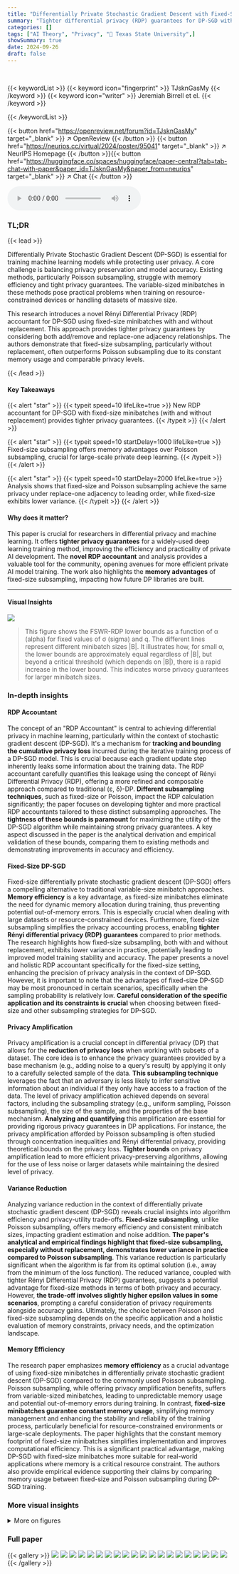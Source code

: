 ```yaml
---
title: "Differentially Private Stochastic Gradient Descent with Fixed-Size Minibatches: Tighter RDP Guarantees with or without Replacement"
summary: "Tighter differential privacy (RDP) guarantees for DP-SGD with fixed-size minibatches are achieved, improving private deep learning model training."
categories: []
tags: ["AI Theory", "Privacy", "🏢 Texas State University",]
showSummary: true
date: 2024-09-26
draft: false
---
```


<br>

{{< keywordList >}}
{{< keyword icon="fingerprint" >}} TJsknGasMy {{< /keyword >}}
{{< keyword icon="writer" >}} Jeremiah Birrell et el. {{< /keyword >}}
 
{{< /keywordList >}}

{{< button href="https://openreview.net/forum?id=TJsknGasMy" target="_blank" >}}
↗ OpenReview
{{< /button >}}
{{< button href="https://neurips.cc/virtual/2024/poster/95041" target="_blank" >}}
↗ NeurIPS Homepage
{{< /button >}}{{< button href="https://huggingface.co/spaces/huggingface/paper-central?tab=tab-chat-with-paper&paper_id=TJsknGasMy&paper_from=neurips" target="_blank" >}}
↗ Chat
{{< /button >}}



<audio controls>
    <source src="https://ai-paper-reviewer.com/TJsknGasMy/podcast.wav" type="audio/wav">
    Your browser does not support the audio element.
</audio>


### TL;DR


{{< lead >}}

Differentially Private Stochastic Gradient Descent (DP-SGD) is essential for training machine learning models while protecting user privacy.  A core challenge is balancing privacy preservation and model accuracy.  Existing methods, particularly Poisson subsampling, struggle with memory efficiency and tight privacy guarantees.  The variable-sized minibatches in these methods pose practical problems when training on resource-constrained devices or handling datasets of massive size.

This research introduces a novel Rényi Differential Privacy (RDP) accountant for DP-SGD using fixed-size minibatches with and without replacement.  This approach provides tighter privacy guarantees by considering both add/remove and replace-one adjacency relationships.  The authors demonstrate that fixed-size subsampling, particularly without replacement, often outperforms Poisson subsampling due to its constant memory usage and comparable privacy levels.

{{< /lead >}}


#### Key Takeaways

{{< alert "star" >}}
{{< typeit speed=10 lifeLike=true >}} New RDP accountant for DP-SGD with fixed-size minibatches (with and without replacement) provides tighter privacy guarantees. {{< /typeit >}}
{{< /alert >}}

{{< alert "star" >}}
{{< typeit speed=10 startDelay=1000 lifeLike=true >}} Fixed-size subsampling offers memory advantages over Poisson subsampling, crucial for large-scale private deep learning. {{< /typeit >}}
{{< /alert >}}

{{< alert "star" >}}
{{< typeit speed=10 startDelay=2000 lifeLike=true >}} Analysis shows that fixed-size and Poisson subsampling achieve the same privacy under replace-one adjacency to leading order, while fixed-size exhibits lower variance. {{< /typeit >}}
{{< /alert >}}

#### Why does it matter?
This paper is crucial for researchers in differential privacy and machine learning.  It offers **tighter privacy guarantees** for a widely-used deep learning training method, improving the efficiency and practicality of private AI development.  The **novel RDP accountant** and analysis provides a valuable tool for the community, opening avenues for more efficient private AI model training. The work also highlights the **memory advantages** of fixed-size subsampling, impacting how future DP libraries are built. 

------
#### Visual Insights



![](https://ai-paper-reviewer.com/TJsknGasMy/figures_6_1.jpg)

> This figure shows the FSWR-RDP lower bounds as a function of α (alpha) for fixed values of σ (sigma) and q.  The different lines represent different minibatch sizes |B|.  It illustrates how, for small α, the lower bounds are approximately equal regardless of |B|,  but beyond a critical threshold (which depends on |B|), there is a rapid increase in the lower bound. This indicates worse privacy guarantees for larger minibatch sizes.







### In-depth insights


#### RDP Accountant
The concept of an "RDP Accountant" is central to achieving differential privacy in machine learning, particularly within the context of stochastic gradient descent (DP-SGD).  It's a mechanism for **tracking and bounding the cumulative privacy loss** incurred during the iterative training process of a DP-SGD model. This is crucial because each gradient update step inherently leaks some information about the training data. The RDP accountant carefully quantifies this leakage using the concept of Rényi Differential Privacy (RDP), offering a more refined and composable approach compared to traditional (ε, δ)-DP.  **Different subsampling techniques**, such as fixed-size or Poisson, impact the RDP calculation significantly; the paper focuses on developing tighter and more practical RDP accountants tailored to these distinct subsampling approaches.  The **tightness of these bounds is paramount** for maximizing the utility of the DP-SGD algorithm while maintaining strong privacy guarantees.  A key aspect discussed in the paper is the analytical derivation and empirical validation of these bounds, comparing them to existing methods and demonstrating improvements in accuracy and efficiency.

#### Fixed-Size DP-SGD
Fixed-size differentially private stochastic gradient descent (DP-SGD) offers a compelling alternative to traditional variable-size minibatch approaches.  **Memory efficiency** is a key advantage, as fixed-size minibatches eliminate the need for dynamic memory allocation during training, thus preventing potential out-of-memory errors.  This is especially crucial when dealing with large datasets or resource-constrained devices.  Furthermore, fixed-size subsampling simplifies the privacy accounting process, enabling **tighter Rényi differential privacy (RDP) guarantees** compared to prior methods.  The research highlights how fixed-size subsampling, both with and without replacement, exhibits lower variance in practice, potentially leading to improved model training stability and accuracy. The paper presents a novel and holistic RDP accountant specifically for the fixed-size setting, enhancing the precision of privacy analysis in the context of DP-SGD. However, it is important to note that the advantages of fixed-size DP-SGD may be most pronounced in certain scenarios, specifically when the sampling probability is relatively low.  **Careful consideration of the specific application and its constraints is crucial** when choosing between fixed-size and other subsampling strategies for DP-SGD.

#### Privacy Amplification
Privacy amplification is a crucial concept in differential privacy (DP) that allows for the **reduction of privacy loss** when working with subsets of a dataset.  The core idea is to enhance the privacy guarantees provided by a base mechanism (e.g., adding noise to a query's result) by applying it only to a carefully selected sample of the data.  **This subsampling technique** leverages the fact that an adversary is less likely to infer sensitive information about an individual if they only have access to a fraction of the data.  The level of privacy amplification achieved depends on several factors, including the subsampling strategy (e.g., uniform sampling, Poisson subsampling), the size of the sample, and the properties of the base mechanism.  **Analyzing and quantifying** this amplification are essential for providing rigorous privacy guarantees in DP applications.  For instance, the privacy amplification afforded by Poisson subsampling is often studied through concentration inequalities and Rényi differential privacy, providing theoretical bounds on the privacy loss.  **Tighter bounds** on privacy amplification lead to more efficient privacy-preserving algorithms, allowing for the use of less noise or larger datasets while maintaining the desired level of privacy.

#### Variance Reduction
Analyzing variance reduction in the context of differentially private stochastic gradient descent (DP-SGD) reveals crucial insights into algorithm efficiency and privacy-utility trade-offs.  **Fixed-size subsampling**, unlike Poisson subsampling, offers memory efficiency and consistent minibatch sizes, impacting gradient estimation and noise addition.  **The paper's analytical and empirical findings highlight that fixed-size subsampling, especially without replacement, demonstrates lower variance in practice compared to Poisson subsampling**. This variance reduction is particularly significant when the algorithm is far from its optimal solution (i.e., away from the minimum of the loss function).  The reduced variance, coupled with tighter Rényi Differential Privacy (RDP) guarantees, suggests a potential advantage for fixed-size methods in terms of both privacy and accuracy. However, **the trade-off involves slightly higher epsilon values in some scenarios**, prompting a careful consideration of privacy requirements alongside accuracy gains.  Ultimately, the choice between Poisson and fixed-size subsampling depends on the specific application and a holistic evaluation of memory constraints, privacy needs, and the optimization landscape.

#### Memory Efficiency
The research paper emphasizes **memory efficiency** as a crucial advantage of using fixed-size minibatches in differentially private stochastic gradient descent (DP-SGD) compared to the commonly used Poisson subsampling.  Poisson subsampling, while offering privacy amplification benefits, suffers from variable-sized minibatches, leading to unpredictable memory usage and potential out-of-memory errors during training.  In contrast, **fixed-size minibatches guarantee constant memory usage**, simplifying memory management and enhancing the stability and reliability of the training process, particularly beneficial for resource-constrained environments or large-scale deployments. The paper highlights that the constant memory footprint of fixed-size minibatches simplifies implementation and improves computational efficiency. This is a significant practical advantage, making DP-SGD with fixed-size minibatches more suitable for real-world applications where memory is a critical resource constraint.  The authors also provide empirical evidence supporting their claims by comparing memory usage between fixed-size and Poisson subsampling during DP-SGD training.


### More visual insights

<details>
<summary>More on figures
</summary>


![](https://ai-paper-reviewer.com/TJsknGasMy/figures_7_1.jpg)

> This figure compares the non-asymptotic upper and lower bounds for Rényi Differential Privacy (RDP) using fixed-size subsampling without replacement (FSwoR) under replace-one adjacency.  The plot shows the RDP bounds obtained using the method proposed in the paper (Theorem 3.4) for different values of the Taylor expansion order (m=3, 4, 5) against the upper and lower bounds given by Wang et al. (2019). The parameters used are σ = 6, minibatch size |B| = 120, and dataset size |D| = 50,000. The results demonstrate that the method presented in the paper provides tighter RDP bounds than the existing method.


![](https://ai-paper-reviewer.com/TJsknGasMy/figures_7_2.jpg)

> This figure compares the non-asymptotic upper and lower bounds on one-step Rényi Differential Privacy (RDP) for fixed-size subsampling without replacement (FSwoR) under replace-one adjacency. The comparison is made against the bounds obtained using the method proposed in Wang et al. (2019).  The plot shows that the RDP upper bounds from Theorem 3.4 (for m = 3, 4, and 5) are significantly tighter than those from Wang et al. (2019), particularly at higher values of α. The parameter values used are στ = 6, |B| = 120, and |D| = 50,000.


![](https://ai-paper-reviewer.com/TJsknGasMy/figures_8_1.jpg)

> This figure compares the non-asymptotic upper and lower bounds for the Rényi Differential Privacy (RDP) of the fixed-size subsampling without replacement (FSwoR) mechanism with the results from Wang et al. (2019). It demonstrates that the proposed FSwoR-RDP bounds are tighter than Wang et al. (2019), especially for larger values of α (the order of the Rényi divergence). The figure shows results for specific parameter values (στ = 6, |B| = 120, |D| = 50,000).


![](https://ai-paper-reviewer.com/TJsknGasMy/figures_9_1.jpg)

> The figure compares the GPU memory usage of the proposed FS-RDP method with three other privacy accounting methods implemented in the Opacus library over 100 training epochs.  It shows that the FS-RDP method maintains a relatively constant memory usage, unlike the other methods (RDP, f-DP, and PRV) which exhibit significant fluctuations in memory usage. This highlights the memory efficiency advantage of the FS-RDP approach.


![](https://ai-paper-reviewer.com/TJsknGasMy/figures_17_1.jpg)

> This figure plots the one-step FSwoR-RDP bound from Theorem 3.3 for different values of α (ranging from 0 to 60). The plot shows two lines, one for m=3 and another for m=4 in the Taylor expansion used to compute the bound.  The plot demonstrates that even with a relatively small value of m (m=3), the bound is fairly accurate, and the improvement from increasing m to 4 is negligible. This suggests that m=3 is sufficient for practical applications.


![](https://ai-paper-reviewer.com/TJsknGasMy/figures_25_1.jpg)

> The figure compares the upper bounds of one-step Rényi Differential Privacy (RDP) for fixed-size subsampling without replacement (FSwoR) and Poisson subsampling under replace-one adjacency.  It shows that the FSwoR upper bounds (from Theorem 3.4, with m=5) are tighter than the Poisson subsampling upper bounds (with m=5) and the upper and lower bounds from Wang et al. (2019). The plot highlights that, while the leading-order terms for FSwoR and Poisson subsampling are the same under replace-one adjacency, the higher-order terms in Poisson subsampling provide a slight privacy advantage.


![](https://ai-paper-reviewer.com/TJsknGasMy/figures_30_1.jpg)

> This figure displays the FSWR-RDP lower bounds as a function of the minibatch size |B|, with the Rényi divergence order α fixed at 2 and the sampling probability q fixed at 0.001.  Multiple lines are shown, each corresponding to a different value of the Gaussian noise standard deviation σ (2.0, 3.0, 4.0, 5.0, 6.0). The plot illustrates how the lower bound on the Rényi Differential Privacy (RDP) changes with the minibatch size for different noise levels. It shows a phase transition for each value of σ, where the lower bound increases sharply after a certain minibatch size. This behavior implies a tradeoff between the privacy guarantees and the minibatch size when using fixed-size subsampling with replacement in differentially private stochastic gradient descent.


![](https://ai-paper-reviewer.com/TJsknGasMy/figures_32_1.jpg)

> This figure compares the upper and lower bounds of Rényi Differential Privacy (RDP) for fixed-size subsampling with replacement (FSwR) as a function of α (the order of the Rényi divergence).  It also includes the upper bound for fixed-size subsampling without replacement (FSwR) for comparison. The plot shows that for small α, all three bounds are very similar, but as α increases, the FSWR upper and lower bounds diverge significantly, indicating a higher degree of privacy loss at larger values of α.  The FSwR bounds are significantly tighter than the FSwOR bound.


![](https://ai-paper-reviewer.com/TJsknGasMy/figures_37_1.jpg)

> The figure compares the privacy guarantees (ε, δ) obtained using the proposed FSWOR-RDP method against those obtained using the method proposed by Wang et al. and the commonly used Poisson subsampled RDP method available in the Opacus library. The comparison is performed on CIFAR10 dataset using a CNN model. The top panel shows the privacy guarantees (ε, δ) for the three methods while the bottom panel shows the testing accuracy of the three methods. The results demonstrate that the proposed FSWOR-RDP method yields tighter privacy guarantees compared to Wang et al. and achieves a slightly better testing accuracy than Poisson subsampled RDP.


![](https://ai-paper-reviewer.com/TJsknGasMy/figures_37_2.jpg)

> This figure compares the performance of fixed-size subsampling with Poisson subsampling using the same DP-SGD settings but varying values for σ (standard deviation of the noise) and |B| (batch size). The subplots (a) show performance (testing accuracy) across different values of σ, while the subplots (b) show performance across different values of |B|. The results show that the fixed-size method performs comparably or slightly better than the Poisson subsampling method, and that it's not particularly sensitive to the values of σ and |B|.


</details>






### Full paper

{{< gallery >}}
<img src="https://ai-paper-reviewer.com/TJsknGasMy/1.png" class="grid-w50 md:grid-w33 xl:grid-w25" />
<img src="https://ai-paper-reviewer.com/TJsknGasMy/2.png" class="grid-w50 md:grid-w33 xl:grid-w25" />
<img src="https://ai-paper-reviewer.com/TJsknGasMy/3.png" class="grid-w50 md:grid-w33 xl:grid-w25" />
<img src="https://ai-paper-reviewer.com/TJsknGasMy/4.png" class="grid-w50 md:grid-w33 xl:grid-w25" />
<img src="https://ai-paper-reviewer.com/TJsknGasMy/5.png" class="grid-w50 md:grid-w33 xl:grid-w25" />
<img src="https://ai-paper-reviewer.com/TJsknGasMy/6.png" class="grid-w50 md:grid-w33 xl:grid-w25" />
<img src="https://ai-paper-reviewer.com/TJsknGasMy/7.png" class="grid-w50 md:grid-w33 xl:grid-w25" />
<img src="https://ai-paper-reviewer.com/TJsknGasMy/8.png" class="grid-w50 md:grid-w33 xl:grid-w25" />
<img src="https://ai-paper-reviewer.com/TJsknGasMy/9.png" class="grid-w50 md:grid-w33 xl:grid-w25" />
<img src="https://ai-paper-reviewer.com/TJsknGasMy/10.png" class="grid-w50 md:grid-w33 xl:grid-w25" />
<img src="https://ai-paper-reviewer.com/TJsknGasMy/11.png" class="grid-w50 md:grid-w33 xl:grid-w25" />
<img src="https://ai-paper-reviewer.com/TJsknGasMy/12.png" class="grid-w50 md:grid-w33 xl:grid-w25" />
<img src="https://ai-paper-reviewer.com/TJsknGasMy/13.png" class="grid-w50 md:grid-w33 xl:grid-w25" />
<img src="https://ai-paper-reviewer.com/TJsknGasMy/14.png" class="grid-w50 md:grid-w33 xl:grid-w25" />
<img src="https://ai-paper-reviewer.com/TJsknGasMy/15.png" class="grid-w50 md:grid-w33 xl:grid-w25" />
<img src="https://ai-paper-reviewer.com/TJsknGasMy/16.png" class="grid-w50 md:grid-w33 xl:grid-w25" />
<img src="https://ai-paper-reviewer.com/TJsknGasMy/17.png" class="grid-w50 md:grid-w33 xl:grid-w25" />
<img src="https://ai-paper-reviewer.com/TJsknGasMy/18.png" class="grid-w50 md:grid-w33 xl:grid-w25" />
<img src="https://ai-paper-reviewer.com/TJsknGasMy/19.png" class="grid-w50 md:grid-w33 xl:grid-w25" />
<img src="https://ai-paper-reviewer.com/TJsknGasMy/20.png" class="grid-w50 md:grid-w33 xl:grid-w25" />
{{< /gallery >}}
